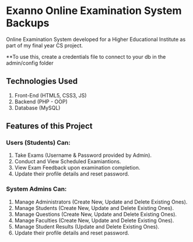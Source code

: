 # Exanno Online Examination System Backups
Online Examination System developed for a Higher Educational Institute as part of my final year CS project.

**To use this, create a credentials file to connect to your db in the admin/config folder

## Technologies Used
1. Front-End (HTML5, CSS3, JS)
2. Backend (PHP - OOP)
3. Database (MySQL)

## Features of this Project

### Users (Students) Can:

1. Take Exams (Username & Password provided by Admin).
2. Conduct and View Scheduled Examiantions.
3. View Exam Feedback upon examination completion.
4. Update their profile details and reset password.

### System Admins Can:

1. Manage Administrators (Create New, Update and Delete Existing Ones).
2. Manage Students (Create New, Update and Delete Existing Ones).
3. Manage Questions (Create New, Update and Delete Existing Ones).
4. Manage Faculties (Create New, Update and Delete Existing Ones).
5. Manage Student Results (Update and Delete Existing Ones).
6. Update their profile details and reset password.


